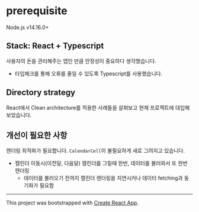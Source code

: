 # prerequisite

Node.js v14.16.0+

## Stack: React + Typescript

사용자의 돈을 관리해주는 앱인 만큼 안정성이 중요하다 생각했습니다.

- 타입체크를 통해 오류를 줄일 수 있도록 Typescript를 사용했습니다.

## Directory strategy

React에서 Clean architecture를 적용한 사례들을 살펴보고 현재 프로젝트에 대입해보았습니다.

## 개선이 필요한 사항

렌더링 최적화가 필요합니다. `CalendarCell`이 불필요하게 새로 그려지고 있습니다.

- 캘린더 이동시(이전달, 다음달) 캘린더를 그릴때 한번, 데이터를 불러와서 또 한번 렌더링
    - 데이터를 불러오기 전까지 캘린더 렌더링을 지연시커나 데이터 fetching과 동기화가 필요함

---

This project was bootstrapped with [Create React App](https://github.com/facebook/create-react-app).